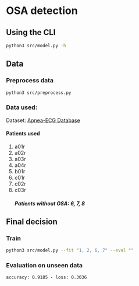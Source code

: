 # OSA detection

## Using the CLI

```zsh
python3 src/model.py -h
```

## Data

### Preprocess data

```zsh
python3 src/preprocess.py
```

### Data used:

Dataset: [Apnea-ECG Database](https://physionet.org/content/apnea-ecg/1.0.0/)

#### Patients used

1. a01r
1. a02r
1. a03r
1. a04r
1. b01r
1. c01r
1. c02r
1. c03r
    ##### Patients without OSA: 6, 7, 8

## Final decision

### Train

```zsh
python3 src/model.py --fit "1, 2, 6, 7" --eval ""
```

### Evaluation on unseen data

```
accuracy: 0.9185 - loss: 0.3036
```
